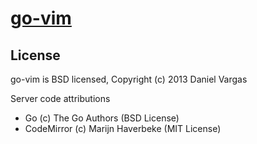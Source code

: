 [go-vim](go-vim.appspot.com)
==================================

License
-------
go-vim is BSD licensed, Copyright (c) 2013 Daniel Vargas

Server code attributions
 * Go (c) The Go Authors (BSD License)
 * CodeMirror (c) Marijn Haverbeke (MIT License)



